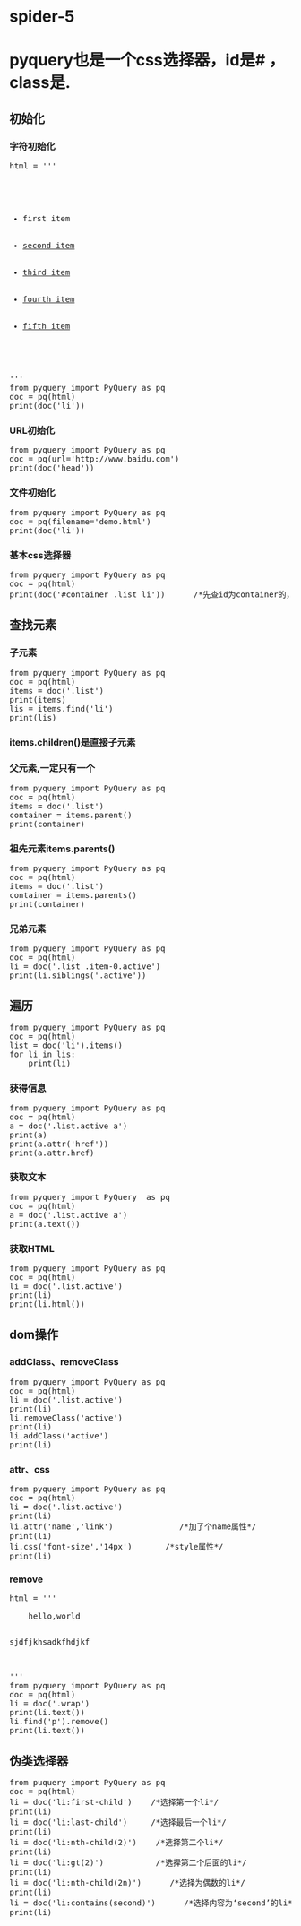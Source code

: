 # spider-5
# pyquery也是一个css选择器，id是#  ，class是.
## 初始化
### 字符初始化
<pre>
html = '''
<div>
    <ul>
    <li class="item-0">first item</li>
    <li class="item-1"><a href="link2.html">second item</a></li>
    <li class="item-0 active"><a href="link3.html"><span class="bold">third item</span></a></li>
    <li class="item-1 active"><a href="link4.html">fourth item</a></li>
    <li class="item-0"><a href="link4.html">fifth item</a></li>
    </ul>
</div>
'''
from pyquery import PyQuery as pq
doc = pq(html)
print(doc('li'))
</pre>
### URL初始化
<pre>
from pyquery import PyQuery as pq
doc = pq(url='http://www.baidu.com')
print(doc('head'))
</pre>
### 文件初始化
<pre>
from pyquery import PyQuery as pq
doc = pq(filename='demo.html')
print(doc('li'))
</pre>
### 基本css选择器
<pre>
from pyquery import PyQuery as pq
doc = pq(html)
print(doc('#container .list li'))      /*先查id为container的，再查里边class为list的，再查list里边的li*/
</pre>
## 查找元素
### 子元素
<pre>
from pyquery import PyQuery as pq
doc = pq(html)
items = doc('.list')
print(items)
lis = items.find('li')
print(lis)
</pre>
### items.children()是直接子元素

### 父元素,一定只有一个
<pre>
from pyquery import PyQuery as pq
doc = pq(html)
items = doc('.list')
container = items.parent()
print(container)
</pre>
### 祖先元素items.parents()
<pre>
from pyquery import PyQuery as pq
doc = pq(html)
items = doc('.list')
container = items.parents()
print(container)
</pre>
### 兄弟元素
<pre>
from pyquery import PyQuery as pq
doc = pq(html)
li = doc('.list .item-0.active')
print(li.siblings('.active'))
</pre>
## 遍历
<pre>
from pyquery import PyQuery as pq
doc = pq(html)
list = doc('li').items()
for li in lis:
    print(li)
</pre>
### 获得信息
<pre>
from pyquery import PyQuery as pq
doc = pq(html)
a = doc('.list.active a')
print(a)
print(a.attr('href'))
print(a.attr.href)
</pre>
### 获取文本
<pre>
from pyquery import PyQuery  as pq
doc = pq(html)
a = doc('.list.active a')
print(a.text())
</pre>
### 获取HTML
<pre>
from pyquery import PyQuery as pq
doc = pq(html)
li = doc('.list.active')
print(li)
print(li.html())
</pre>
## dom操作
### addClass、removeClass
<pre>
from pyquery import PyQuery as pq
doc = pq(html)
li = doc('.list.active')
print(li)
li.removeClass('active')
print(li)
li.addClass('active')
print(li)
</pre>
### attr、css
<pre>
from pyquery import PyQuery as pq
doc = pq(html)
li = doc('.list.active')
print(li)
li.attr('name','link')              /*加了个name属性*/
print(li)
li.css('font-size','14px')       /*style属性*/
print(li)
</pre>
### remove
<pre>
html = '''
<div class="wrap">
    hello,world
    <p>sjdfjkhsadkfhdjkf</p>
</div>
'''
from pyquery import PyQuery as pq
doc = pq(html)
li = doc('.wrap')
print(li.text())
li.find('p').remove()
print(li.text())
</pre>
## 伪类选择器
<pre>
from puquery import PyQuery as pq
doc = pq(html)
li = doc('li:first-child')    /*选择第一个li*/
print(li)
li = doc('li:last-child')     /*选择最后一个li*/
print(li)
li = doc('li:nth-child(2)')    /*选择第二个li*/
print(li)
li = doc('li:gt(2)')           /*选择第二个后面的li*/
print(li)
li = doc('li:nth-child(2n)')      /*选择为偶数的li*/
print(li)
li = doc('li:contains(second)')      /*选择内容为‘second’的li*/
print(li)
</pre>
